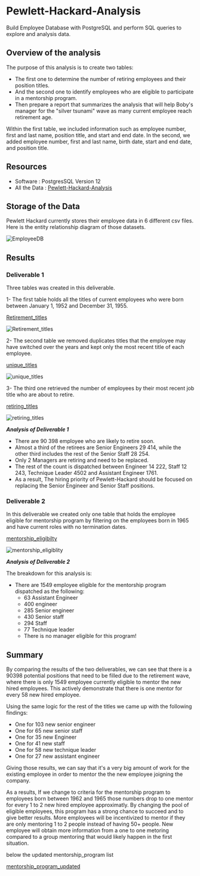 # Pewlett-Hackard-Analysis

Build Employee Database with PostgreSQL and perform SQL queries to explore and analysis data.

## Overview of the analysis

The purpose of this analysis is to create two tables:
- The first one to determine the number of retiring employees and their position titles.
- And the second one to identify employees who are eligible to participate in a mentorship program. 
- Then prepare a report that summarizes the analysis that will help Boby's manager for the "silver tsunami" wave as many current employee reach retirement age.

Within the first table, we included information such as employee number, first and last name, position title, and start and end date. In the second, we added employee number, first and last name, birth date, start and end date, and position title.

## Resources

- Software : PostgresSQL Version 12
- All the Data : [Pewlett-Hackard-Analysis](/Pewlett-Hackard-Analysis/Data)


## Storage of the Data

Pewlett Hackard currently stores their employee data in 6 different csv files. Here is the entity relationship diagram of those datasets.

![EmployeeDB](/EmployeeDB.png)

## Results 
### Deliverable 1

Three tables was created in this deliverable.

1- The first table holds all the titles of current employees who were born between January 1, 1952 and December 31, 1955.

[Retirement_titles](/Data/retirement_titles.csv)

![Retirement_titles](/Data/retirement_titles.PNG)

2- The second table we removed duplicates titles that the employee may have switched over the years and kept only the most recent title of each employee.

[unique_titles](/Data/unique_titles.csv)

![unique_titles](/Data/unique_titles.PNG)

3- The third one retrieved the number of employees by their most recent job title who are about to retire.

[retiring_titles](/Data/retiring_titles.csv)

![retiring_titles](/Data/retiring_titles.PNG)

***Analysis of Deliverable 1***

- There are 90 398 employee who are likely to retire soon.
- Almost a third of the retirees are Senior Engineers 29 414, while the other third includes the rest of the Senior Staff 28 254.
- Only 2 Managers are retiring and need to be replaced.
- The rest of the count is dispatched between Engineer 14 222, Staff 12 243, Technique Leader 4502 and Assistant Engineer 1761.
- As a result, The hiring priority of Pewlett-Hackard should be focused on replacing the Senior Engineer and Senior Staff positions.

### Deliverable 2

In this deliverable we created only one table that holds the employee eligible for mentorship program by filtering on the employees born in 1965 and have current roles with no termination dates. 

[mentorship_eligibilty](/Data/mentorship_eligibilty.csv)

![mentorship_eligiblity](/Data/mentorship_eligiblity.PNG)


***Analysis of Deliverable 2***

The breakdown for this analysis is:

- There are 1549 employee eligible for the mentorship program dispatched as the following:
  - 63 Assistant Engineer 
  - 400 engineer
  - 285 Senior engineer
  - 430 Senior staff
  - 294 Staff
  - 77 Technique leader
  - There is no manager eligible for this program!

## Summary

By comparing the results of the two deliverables, we can see that there is a 90398 potential positions that need to be filled due to the retirement wave, where there is only 1549 employee currently eligible to mentor the new hired employees. This actively demonstrate that there is one mentor for every 58 new hired employee. 

Using the same logic for the rest of the titles we came up with the following findings:
- One for 103 new senior engineer
- One for 65 new senior staff
- One for 35 new Engineer
- One for 41 new staff 
- One for 58 new technique leader 
- One for 27 new assistant engineer

Giving those results, we can say that it's a very big amount of work for the existing employee in order to mentor the the new employee joigning the company.

As a results, If we change to criteria for the mentorship program to employees born between 1962 and 1965 those numbers drop to one mentor for every 1 to 2 new hired employee approximatly.
By changing the pool of eligible employees, this program has a strong chance to succeed and to give better results. More employees will be incentivized to mentor if they are only mentoring 1 to 2 people instead of having 50+ people. New employee will obtain more information from a one to one metoring compared to a group mentoring that would likely happen in the first situation.

below the updated mentorship_program list

[mentorship_program_updated](/Data/mentorship_program_updated.csv)
